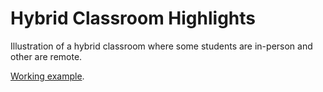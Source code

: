 # Hybrid Classroom Highlights

Illustration of a hybrid classroom where some students are in-person and other are remote.

[Working example](https://dld-brown.gitlab.io/hybrid-classroom-highlights/).
